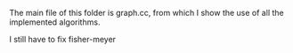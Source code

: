 The main file of this folder is graph.cc, from which I show the use of all the implemented algorithms.

I still have to fix fisher-meyer
